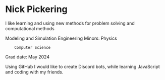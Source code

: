 # Nick Pickering

I like learning and using new methods for problem solving and computational methods

Modeling and Simulation Engineering
Minors: Physics

        Computer Science

Grad date: May 2024

Using GitHub I would like to create Discord bots, while learning JavaScript and coding with my friends.
